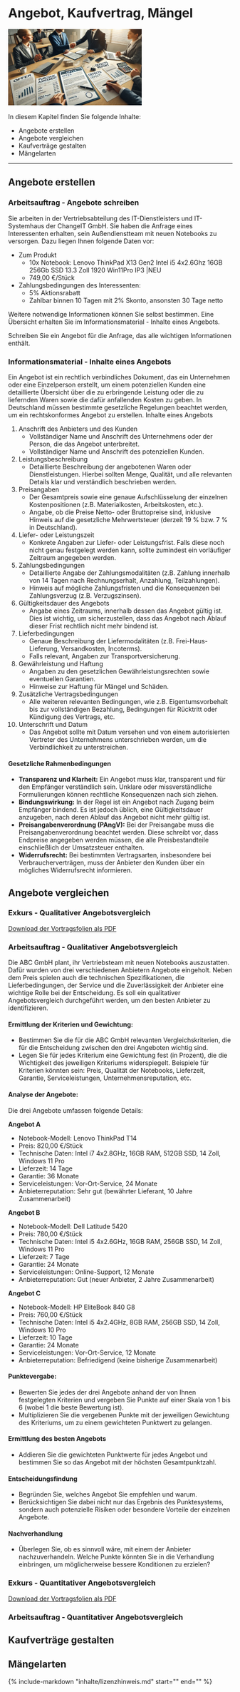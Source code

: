 # Angebot, Kaufvertrag, Mängel

![Kapitelbild](bilder/kapitelbild_kaufvertrag.png)

In diesem Kapitel finden Sie folgende Inhalte:

- Angebote erstellen
- Angebote vergleichen
- Kaufverträge gestalten
- Mängelarten

---

## Angebote erstellen

### Arbeitsauftrag - Angebote schreiben

Sie arbeiten in der Vertriebsabteilung des IT-Dienstleisters und IT-Systemhaus der ChangeIT GmbH. Sie haben die Anfrage eines Interessenten erhalten, sein Außendienstteam mit neuen Notebooks zu versorgen. Dazu liegen Ihnen folgende Daten vor:

- Zum Produkt
  - 10x Notebook: Lenovo ThinkPad X13 Gen2 Intel i5 4x2.6Ghz 16GB 256Gb SSD 13.3 Zoll 1920 Win11Pro IP3 |NEU
  - 749,00 €/Stück
- Zahlungsbedingungen des Interessenten:
  - 5% Aktionsrabatt
  - Zahlbar binnen 10 Tagen mit 2% Skonto, ansonsten 30 Tage netto

Weitere notwendige Informationen können Sie selbst bestimmen. Eine Übersicht erhalten Sie im Informationsmaterial - Inhalte eines Angebots.

Schreiben Sie ein Angebot für die Anfrage, das alle wichtigen Informationen enthält.

### Informationsmaterial - Inhalte eines Angebots

Ein Angebot ist ein rechtlich verbindliches Dokument, das ein Unternehmen oder eine Einzelperson erstellt, um einem potenziellen Kunden eine detaillierte Übersicht über die zu erbringende Leistung oder die zu liefernden Waren sowie die dafür anfallenden Kosten zu geben. In Deutschland müssen bestimmte gesetzliche Regelungen beachtet werden, um ein rechtskonformes Angebot zu erstellen.
Inhalte eines Angebots

1. Anschrift des Anbieters und des Kunden
   - Vollständiger Name und Anschrift des Unternehmens oder der Person, die das Angebot unterbreitet.
   - Vollständiger Name und Anschrift des potenziellen Kunden.
2. Leistungsbeschreibung
   - Detaillierte Beschreibung der angebotenen Waren oder Dienstleistungen. Hierbei sollten Menge, Qualität, und alle relevanten Details klar und verständlich beschrieben werden.
3. Preisangaben
   - Der Gesamtpreis sowie eine genaue Aufschlüsselung der einzelnen Kostenpositionen (z.B. Materialkosten, Arbeitskosten, etc.).
   - Angabe, ob die Preise Netto- oder Bruttopreise sind, inklusive Hinweis auf die gesetzliche Mehrwertsteuer (derzeit 19 % bzw. 7 % in Deutschland).
4. Liefer- oder Leistungszeit
   - Konkrete Angaben zur Liefer- oder Leistungsfrist. Falls diese noch nicht genau festgelegt werden kann, sollte zumindest ein vorläufiger Zeitraum angegeben werden.
5. Zahlungsbedingungen
   - Detaillierte Angabe der Zahlungsmodalitäten (z.B. Zahlung innerhalb von 14 Tagen nach Rechnungserhalt, Anzahlung, Teilzahlungen).
   - Hinweis auf mögliche Zahlungsfristen und die Konsequenzen bei Zahlungsverzug (z.B. Verzugszinsen).
6. Gültigkeitsdauer des Angebots
   - Angabe eines Zeitraums, innerhalb dessen das Angebot gültig ist. Dies ist wichtig, um sicherzustellen, dass das Angebot nach Ablauf dieser Frist rechtlich nicht mehr bindend ist.
7. Lieferbedingungen
   - Genaue Beschreibung der Liefermodalitäten (z.B. Frei-Haus-Lieferung, Versandkosten, Incoterms).
   - Falls relevant, Angaben zur Transportversicherung.
8. Gewährleistung und Haftung
   - Angaben zu den gesetzlichen Gewährleistungsrechten sowie eventuellen Garantien.
   - Hinweise zur Haftung für Mängel und Schäden.
9. Zusätzliche Vertragsbedingungen
   - Alle weiteren relevanten Bedingungen, wie z.B. Eigentumsvorbehalt bis zur vollständigen Bezahlung, Bedingungen für Rücktritt oder Kündigung des Vertrags, etc.
10. Unterschrift und Datum
    - Das Angebot sollte mit Datum versehen und von einem autorisierten Vertreter des Unternehmens unterschrieben werden, um die Verbindlichkeit zu unterstreichen.

#### Gesetzliche Rahmenbedingungen

- **Transparenz und Klarheit:** Ein Angebot muss klar, transparent und für den Empfänger verständlich sein. Unklare oder missverständliche Formulierungen können rechtliche Konsequenzen nach sich ziehen.
- **Bindungswirkung:** In der Regel ist ein Angebot nach Zugang beim Empfänger bindend. Es ist jedoch üblich, eine Gültigkeitsdauer anzugeben, nach deren Ablauf das Angebot nicht mehr gültig ist.
- **Preisangabenverordnung (PAngV):** Bei der Preisangabe muss die Preisangabenverordnung beachtet werden. Diese schreibt vor, dass Endpreise angegeben werden müssen, die alle Preisbestandteile einschließlich der Umsatzsteuer enthalten.
- **Widerrufsrecht:** Bei bestimmten Vertragsarten, insbesondere bei Verbraucherverträgen, muss der Anbieter den Kunden über ein mögliches Widerrufsrecht informieren.

## Angebote vergleichen

### Exkurs - Qualitativer Angebotsvergleich

[Download der Vortragsfolien als PDF](material/Exkurs_Qualitativer_Angebotsvergleich.pdf)

### Arbeitsauftrag - Qualitativer Angebotsvergleich

Die ABC GmbH plant, ihr Vertriebsteam mit neuen Notebooks auszustatten. Dafür wurden von drei verschiedenen Anbietern Angebote eingeholt. Neben dem Preis spielen auch die technischen Spezifikationen, die Lieferbedingungen, der Service und die Zuverlässigkeit der Anbieter eine wichtige Rolle bei der Entscheidung. Es soll ein qualitativer Angebotsvergleich durchgeführt werden, um den besten Anbieter zu identifizieren.

#### Ermittlung der Kriterien und Gewichtung:

- Bestimmen Sie die für die ABC GmbH relevanten Vergleichskriterien, die für die Entscheidung zwischen den drei Angeboten wichtig sind.
- Legen Sie für jedes Kriterium eine Gewichtung fest (in Prozent), die die Wichtigkeit des jeweiligen Kriteriums widerspiegelt. Beispiele für Kriterien könnten sein: Preis, Qualität der Notebooks, Lieferzeit, Garantie, Serviceleistungen, Unternehmensreputation, etc.

#### Analyse der Angebote:

Die drei Angebote umfassen folgende Details:

**Angebot A**
- Notebook-Modell: Lenovo ThinkPad T14
- Preis: 820,00 €/Stück
- Technische Daten: Intel i7 4x2.8GHz, 16GB RAM, 512GB SSD, 14 Zoll, Windows 11 Pro
- Lieferzeit: 14 Tage
- Garantie: 36 Monate
- Serviceleistungen: Vor-Ort-Service, 24 Monate
- Anbieterreputation: Sehr gut (bewährter Lieferant, 10 Jahre Zusammenarbeit)

**Angebot B**

- Notebook-Modell: Dell Latitude 5420
- Preis: 780,00 €/Stück
- Technische Daten: Intel i5 4x2.6GHz, 16GB RAM, 256GB SSD, 14 Zoll, Windows 11 Pro
- Lieferzeit: 7 Tage
- Garantie: 24 Monate
- Serviceleistungen: Online-Support, 12 Monate
- Anbieterreputation: Gut (neuer Anbieter, 2 Jahre Zusammenarbeit)

**Angebot C**

- Notebook-Modell: HP EliteBook 840 G8
- Preis: 760,00 €/Stück
- Technische Daten: Intel i5 4x2.4GHz, 8GB RAM, 256GB SSD, 14 Zoll, Windows 10 Pro
- Lieferzeit: 10 Tage
- Garantie: 24 Monate
- Serviceleistungen: Vor-Ort-Service, 12 Monate
- Anbieterreputation: Befriedigend (keine bisherige Zusammenarbeit)

#### Punktevergabe:

- Bewerten Sie jedes der drei Angebote anhand der von Ihnen festgelegten Kriterien und vergeben Sie Punkte auf einer Skala von 1 bis 6 (wobei 1 die beste Bewertung ist).
- Multiplizieren Sie die vergebenen Punkte mit der jeweiligen Gewichtung des Kriteriums, um zu einem gewichteten Punktwert zu gelangen.

#### Ermittlung des besten Angebots

- Addieren Sie die gewichteten Punktwerte für jedes Angebot und bestimmen Sie so das Angebot mit der höchsten Gesamtpunktzahl.

#### Entscheidungsfindung

- Begründen Sie, welches Angebot Sie empfehlen und warum.
- Berücksichtigen Sie dabei nicht nur das Ergebnis des Punktesystems, sondern auch potenzielle Risiken oder besondere Vorteile der einzelnen Angebote.

#### Nachverhandlung

- Überlegen Sie, ob es sinnvoll wäre, mit einem der Anbieter nachzuverhandeln. Welche Punkte könnten Sie in die Verhandlung einbringen, um möglicherweise bessere Konditionen zu erzielen?

### Exkurs - Quantitativer Angebotsvergleich

[Download der Vortragsfolien als PDF]()

### Arbeitsauftrag - Quantitativer Angebotsvergleich



## Kaufverträge gestalten

## Mängelarten


{%
   include-markdown "inhalte/lizenzhinweis.md"
   start="<!--include-start-->"
   end="<!--include-end-->"
%}